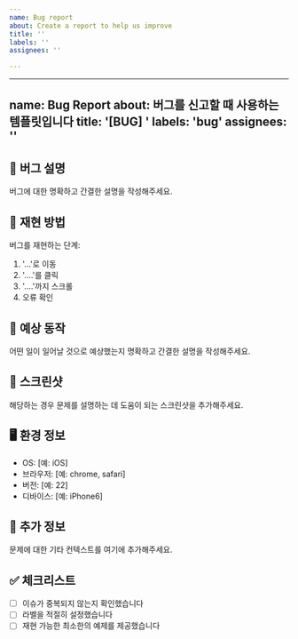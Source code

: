 ```yaml
---
name: Bug report
about: Create a report to help us improve
title: ''
labels: ''
assignees: ''

---
```


---
name: Bug Report
about: 버그를 신고할 때 사용하는 템플릿입니다
title: '[BUG] '
labels: 'bug'
assignees: ''
---

## 🐛 버그 설명
버그에 대한 명확하고 간결한 설명을 작성해주세요.

## 🔄 재현 방법
버그를 재현하는 단계:
1. '...'로 이동
2. '....'를 클릭
3. '....'까지 스크롤
4. 오류 확인

## 🎯 예상 동작
어떤 일이 일어날 것으로 예상했는지 명확하고 간결한 설명을 작성해주세요.

## 📸 스크린샷
해당하는 경우 문제를 설명하는 데 도움이 되는 스크린샷을 추가해주세요.

## 🖥️ 환경 정보
 - OS: [예: iOS]
 - 브라우저: [예: chrome, safari]
 - 버전: [예: 22]
 - 디바이스: [예: iPhone6]

## 📝 추가 정보
문제에 대한 기타 컨텍스트를 여기에 추가해주세요.

## ✅ 체크리스트
- [ ] 이슈가 중복되지 않는지 확인했습니다
- [ ] 라벨을 적절히 설정했습니다
- [ ] 재현 가능한 최소한의 예제를 제공했습니다
